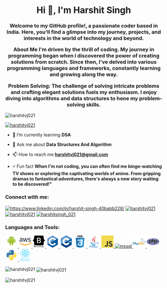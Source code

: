 <h1 align="center">Hi 👋, I'm Harshit Singh</h1>
<h3 align="center">
Welcome to my GitHub profile!, a passionate coder based in India. Here, you'll find a glimpse into my journey, projects, and interests in the world of technology and beyond.

About Me
I'm driven by the thrill of coding. My journey in programming began when I discovered the power of creating solutions from scratch. Since then, I've delved into various programming languages and frameworks, constantly learning and growing along the way.

Problem Solving: The challenge of solving intricate problems and crafting elegant solutions fuels my enthusiasm. I enjoy diving into algorithms and data structures to hone my problem-solving skills.</h3>

<p align="left"> <img src="https://komarev.com/ghpvc/?username=harshitvj021&label=Profile%20views&color=0e75b6&style=flat" alt="harshitvj021" /> </p>

<p align="left"> <a href="https://github.com/ryo-ma/github-profile-trophy"><img src="https://github-profile-trophy.vercel.app/?username=harshitvj021" alt="harshitvj021" /></a> </p>

- 🌱 I’m currently learning **DSA**

- 💬 Ask me about **Data Structures And Algorithm**

- 📫 How to reach me **harshitvj021@gmail.com**

- ⚡ Fun fact **When I'm not coding, you can often find me binge-watching TV shows or exploring the captivating worlds of anime. From gripping dramas to fantastical adventures, there's always a new story waiting to be discovered!"**

<h3 align="left">Connect with me:</h3>
<p align="left">
<a href="https://www.linkedin.com/in/harshit-singh-40babb228/" target="blank"><img align="center" src="https://raw.githubusercontent.com/rahuldkjain/github-profile-readme-generator/master/src/images/icons/Social/linked-in-alt.svg" alt="https://www.linkedin.com/in/harshit-singh-40babb228/" height="30" width="40" /></a>
<a href="https://instagram.com/harshitvj021" target="blank"><img align="center" src="https://raw.githubusercontent.com/rahuldkjain/github-profile-readme-generator/master/src/images/icons/Social/instagram.svg" alt="harshitvj021" height="30" width="40" /></a>
<a href="https://www.leetcode.com/harshitvj021" target="blank"><img align="center" src="https://raw.githubusercontent.com/rahuldkjain/github-profile-readme-generator/master/src/images/icons/Social/leet-code.svg" alt="harshitvj021" height="30" width="40" /></a>
<a href="https://auth.geeksforgeeks.org/user/harshitsingh_021" target="blank"><img align="center" src="https://raw.githubusercontent.com/rahuldkjain/github-profile-readme-generator/master/src/images/icons/Social/geeks-for-geeks.svg" alt="harshitsingh_021" height="30" width="40" /></a>
</p>

<h3 align="left">Languages and Tools:</h3>
<p align="left"> <a href="https://developer.android.com" target="_blank" rel="noreferrer"> <img src="https://raw.githubusercontent.com/devicons/devicon/master/icons/android/android-original-wordmark.svg" alt="android" width="40" height="40"/> </a> <a href="https://aws.amazon.com" target="_blank" rel="noreferrer"> <img src="https://raw.githubusercontent.com/devicons/devicon/master/icons/amazonwebservices/amazonwebservices-original-wordmark.svg" alt="aws" width="40" height="40"/> </a> <a href="https://getbootstrap.com" target="_blank" rel="noreferrer"> <img src="https://raw.githubusercontent.com/devicons/devicon/master/icons/bootstrap/bootstrap-plain-wordmark.svg" alt="bootstrap" width="40" height="40"/> </a> <a href="https://www.cprogramming.com/" target="_blank" rel="noreferrer"> <img src="https://raw.githubusercontent.com/devicons/devicon/master/icons/c/c-original.svg" alt="c" width="40" height="40"/> </a> <a href="https://www.w3schools.com/cpp/" target="_blank" rel="noreferrer"> <img src="https://raw.githubusercontent.com/devicons/devicon/master/icons/cplusplus/cplusplus-original.svg" alt="cplusplus" width="40" height="40"/> </a> <a href="https://www.w3schools.com/css/" target="_blank" rel="noreferrer"> <img src="https://raw.githubusercontent.com/devicons/devicon/master/icons/css3/css3-original-wordmark.svg" alt="css3" width="40" height="40"/> </a> <a href="https://www.java.com" target="_blank" rel="noreferrer"> <img src="https://raw.githubusercontent.com/devicons/devicon/master/icons/java/java-original.svg" alt="java" width="40" height="40"/> </a> <a href="https://developer.mozilla.org/en-US/docs/Web/JavaScript" target="_blank" rel="noreferrer"> <img src="https://raw.githubusercontent.com/devicons/devicon/master/icons/javascript/javascript-original.svg" alt="javascript" width="40" height="40"/> </a> <a href="https://www.microsoft.com/en-us/sql-server" target="_blank" rel="noreferrer"> <img src="https://www.svgrepo.com/show/303229/microsoft-sql-server-logo.svg" alt="mssql" width="40" height="40"/> </a> <a href="https://www.mysql.com/" target="_blank" rel="noreferrer"> <img src="https://raw.githubusercontent.com/devicons/devicon/master/icons/mysql/mysql-original-wordmark.svg" alt="mysql" width="40" height="40"/> </a> <a href="https://www.php.net" target="_blank" rel="noreferrer"> <img src="https://raw.githubusercontent.com/devicons/devicon/master/icons/php/php-original.svg" alt="php" width="40" height="40"/> </a> <a href="https://www.python.org" target="_blank" rel="noreferrer"> <img src="https://raw.githubusercontent.com/devicons/devicon/master/icons/python/python-original.svg" alt="python" width="40" height="40"/> </a> <a href="https://reactjs.org/" target="_blank" rel="noreferrer"> <img src="https://raw.githubusercontent.com/devicons/devicon/master/icons/react/react-original-wordmark.svg" alt="react" width="40" height="40"/> </a> </p>

<p><img align="left" src="https://github-readme-stats.vercel.app/api/top-langs?username=harshitvj021&show_icons=true&locale=en&layout=compact" alt="harshitvj021" /></p>

<p>&nbsp;<img align="center" src="https://github-readme-stats.vercel.app/api?username=harshitvj021&show_icons=true&locale=en" alt="harshitvj021" /></p>

<p><img align="center" src="https://github-readme-streak-stats.herokuapp.com/?user=harshitvj021&" alt="harshitvj021" /></p>
